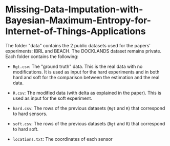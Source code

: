 # Missing-Data-Imputation-with-Bayesian-Maximum-Entropy-for-Internet-of-Things-Applications

The folder "data" contains the 2 public datasets used for the papers' experiments: IBRL and BEACH. The DOCKLANDS dataset remains private.
Each folder contains the following:
  - `Rgt.csv`: The "ground truth" data. This is the real data with no modifications. It is used as input for the hard experiments and in both hard and soft for the comparison between the estimation and the real data.
  
  - `R.csv`: The modified data (with delta as explained in the paper). This is used as input for the soft experiment.
  
  - `hard.csv`: The rows of the previous datasets (`Rgt` and `R`) that 
correspond to hard sensors.

  - `soft.csv`: The rows of the previous datasets (`Rgt` and `R`) that correspond to hard soft.
  
  - `locations.txt`: The coordinates of each sensor
  
  